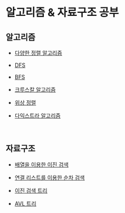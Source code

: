 # 알고리즘 & 자료구조 공부

## 알고리즘
* [다양한 정렬 알고리즘](https://qlsdud0604.tistory.com/23?category=1050200)

* [DFS](https://qlsdud0604.tistory.com/24?category=1050200)

* [BFS](https://qlsdud0604.tistory.com/25?category=1050200)

* [크루스칼 알고리즘](https://qlsdud0604.tistory.com/26?category=1050200)

* [위상 정렬](https://qlsdud0604.tistory.com/27?category=1050200)

* [다익스트라 알고리즘](https://qlsdud0604.tistory.com/28?category=1050200)   
</br>

## 자료구조
* [배열을 이용한 이진 검색](https://qlsdud0604.tistory.com/19?category=1050201)

* [연결 리스트를 이용한 순차 검색](https://qlsdud0604.tistory.com/20?category=1050201)

* [이진 검색 트리](https://qlsdud0604.tistory.com/21?category=1050201)

* [AVL 트리](https://qlsdud0604.tistory.com/22?category=1050201)
</br>
